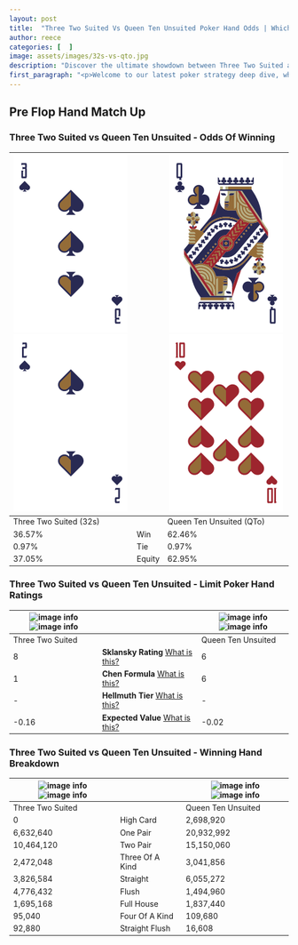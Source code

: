 ```yaml
---
layout: post
title:  "Three Two Suited Vs Queen Ten Unsuited Poker Hand Odds | Which Is The Better Hand In Poker? A Complete Guide"
author: reece
categories: [  ]
image: assets/images/32s-vs-qto.jpg
description: "Discover the ultimate showdown between Three Two Suited and Queen Ten Unsuited in poker! Uncover the odds, strategies, and scenarios where one hand triumphs over the other. Get ready to up your poker game with this thrilling analysis."
first_paragraph: "<p>Welcome to our latest poker strategy deep dive, where we're pitting two distinct hands against each other in a high-stakes showdown: Three Two Suited vs Queen Ten Unsuited.</p><p>In the dynamic world of poker, every decision counts, and knowing which hand holds the upper hand is key to your success at the table.</p><p>In this article, we'll dissect these two hands, explore the scenarios where one dominates the other, and equip you with the knowledge to make strategic choices that can tip the odds in your favor.</p><p>Get ready to unravel the intriguing dynamics of these poker hands and elevate your game to new heights.</p>"
---
```




[comment]: # (sp0)

## Pre Flop Hand Match Up

<div class="table hand-ratings" markdown="1"> 



### Three Two Suited vs Queen Ten Unsuited - Odds Of Winning


    
| ![image info](assets/images/hand1/3.png) ![image info](assets/images/hand1/2.png) |  | ![image info](assets/images/hand2/q.png) ![image info](assets/images/hand2/to.png) |
| -------- | -------- | -------- |
| Three Two Suited (32s) |  | Queen Ten Unsuited (QTo) |
| 36.57% | Win | 62.46% |
| 0.97% | Tie | 0.97% |
| 37.05% | Equity | 62.95% |




[comment]: # (sp1)



### Three Two Suited vs Queen Ten Unsuited - Limit Poker Hand Ratings


    
| ![image info](https://www.riverpairs.com/assets/images/hand1/3.png) ![image info](https://www.riverpairs.com/assets/images/hand1/2.png) |  | ![image info](https://www.riverpairs.com/assets/images/hand2/q.png) ![image info](https://www.riverpairs.com/assets/images/hand2/to.png) |
| -------- | -------- | -------- |
| Three Two Suited |  | Queen Ten Unsuited |
| 8 | **Sklansky Rating** [What is this?](/sklansky-rating-explained) | 6 |
| 1 | **Chen Formula** [What is this?](/chen-formula-explained) | 6 |
| - | **Hellmuth Tier** [What is this?](/Hellmuth-tier-explained) | - |
| -0.16 | **Expected Value** [What is this?](/expected-value-explained) | -0.02 |




[comment]: # (sp2)



### Three Two Suited vs Queen Ten Unsuited - Winning Hand Breakdown


    
| ![image info](https://www.riverpairs.com/assets/images/hand1/3.png) ![image info](https://www.riverpairs.com/assets/images/hand1/2.png) |  | ![image info](https://www.riverpairs.com/assets/images/hand2/q.png) ![image info](https://www.riverpairs.com/assets/images/hand2/to.png) |
| -------- | -------- | -------- |
| Three Two Suited |  | Queen Ten Unsuited |
| 0 | High Card | 2,698,920 |
| 6,632,640 | One Pair | 20,932,992 |
| 10,464,120 | Two Pair | 15,150,060 |
| 2,472,048 | Three Of A Kind | 3,041,856 |
| 3,826,584 | Straight | 6,055,272 |
| 4,776,432 | Flush | 1,494,960 |
| 1,695,168 | Full House | 1,837,440 |
| 95,040 | Four Of A Kind | 109,680 |
| 92,880 | Straight Flush | 16,608 |




[comment]: # (sp3)



</div>

[comment]: # (sp4)



[comment]: # (sp5)

